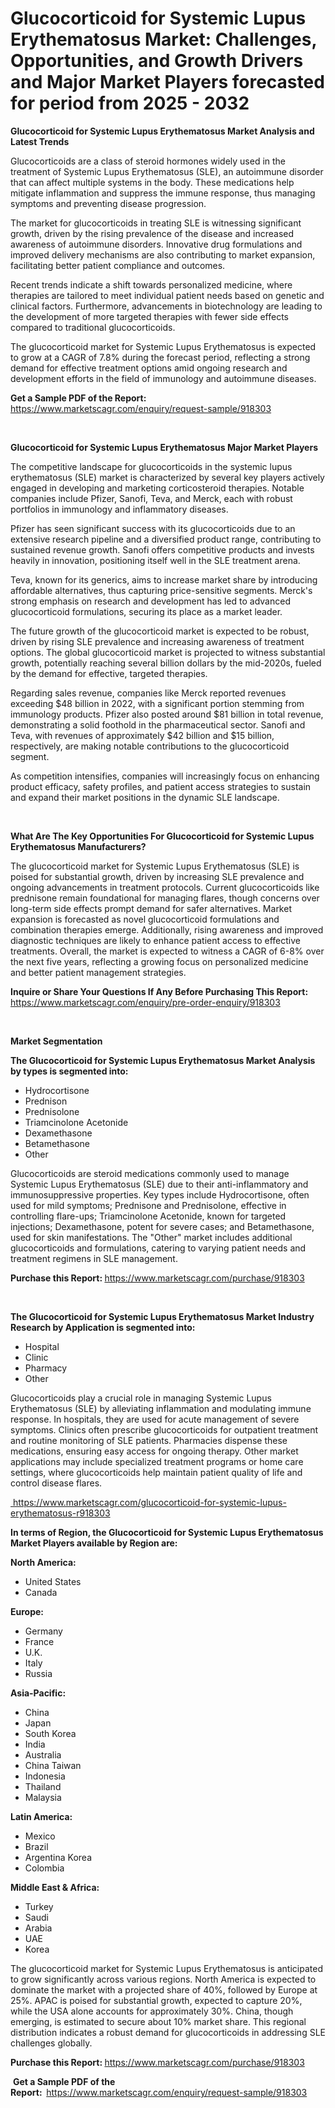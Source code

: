 <p><h1>Glucocorticoid for Systemic Lupus Erythematosus Market: Challenges, Opportunities, and Growth Drivers and Major Market Players forecasted for period from 2025 - 2032</h1></p><p><strong>Glucocorticoid for Systemic Lupus Erythematosus Market Analysis and Latest Trends</strong></p>
<p><p>Glucocorticoids are a class of steroid hormones widely used in the treatment of Systemic Lupus Erythematosus (SLE), an autoimmune disorder that can affect multiple systems in the body. These medications help mitigate inflammation and suppress the immune response, thus managing symptoms and preventing disease progression. </p><p>The market for glucocorticoids in treating SLE is witnessing significant growth, driven by the rising prevalence of the disease and increased awareness of autoimmune disorders. Innovative drug formulations and improved delivery mechanisms are also contributing to market expansion, facilitating better patient compliance and outcomes.</p><p>Recent trends indicate a shift towards personalized medicine, where therapies are tailored to meet individual patient needs based on genetic and clinical factors. Furthermore, advancements in biotechnology are leading to the development of more targeted therapies with fewer side effects compared to traditional glucocorticoids.</p><p>The glucocorticoid market for Systemic Lupus Erythematosus is expected to grow at a CAGR of 7.8% during the forecast period, reflecting a strong demand for effective treatment options amid ongoing research and development efforts in the field of immunology and autoimmune diseases.</p></p>
<p><strong>Get a Sample PDF of the Report:&nbsp;</strong> <a href="https://www.marketscagr.com/enquiry/request-sample/918303?utm_campaign=2039&utm_medium=2&utm_source=Github&utm_content=ia&utm_term=18042025&utm_id=glucocorticoid-for-systemic-lupus-erythematosus">https://www.marketscagr.com/enquiry/request-sample/918303</a></p>
<p>&nbsp;</p>
<p><strong>Glucocorticoid for Systemic Lupus Erythematosus Major Market Players</strong></p>
<p><p>The competitive landscape for glucocorticoids in the systemic lupus erythematosus (SLE) market is characterized by several key players actively engaged in developing and marketing corticosteroid therapies. Notable companies include Pfizer, Sanofi, Teva, and Merck, each with robust portfolios in immunology and inflammatory diseases.</p><p>Pfizer has seen significant success with its glucocorticoids due to an extensive research pipeline and a diversified product range, contributing to sustained revenue growth. Sanofi offers competitive products and invests heavily in innovation, positioning itself well in the SLE treatment arena.</p><p>Teva, known for its generics, aims to increase market share by introducing affordable alternatives, thus capturing price-sensitive segments. Merck's strong emphasis on research and development has led to advanced glucocorticoid formulations, securing its place as a market leader.</p><p>The future growth of the glucocorticoid market is expected to be robust, driven by rising SLE prevalence and increasing awareness of treatment options. The global glucocorticoid market is projected to witness substantial growth, potentially reaching several billion dollars by the mid-2020s, fueled by the demand for effective, targeted therapies.</p><p>Regarding sales revenue, companies like Merck reported revenues exceeding $48 billion in 2022, with a significant portion stemming from immunology products. Pfizer also posted around $81 billion in total revenue, demonstrating a solid foothold in the pharmaceutical sector. Sanofi and Teva, with revenues of approximately $42 billion and $15 billion, respectively, are making notable contributions to the glucocorticoid segment.</p><p>As competition intensifies, companies will increasingly focus on enhancing product efficacy, safety profiles, and patient access strategies to sustain and expand their market positions in the dynamic SLE landscape.</p></p>
<p>&nbsp;</p>
<p><strong>What Are The Key Opportunities For Glucocorticoid for Systemic Lupus Erythematosus Manufacturers?</strong></p>
<p><p>The glucocorticoid market for Systemic Lupus Erythematosus (SLE) is poised for substantial growth, driven by increasing SLE prevalence and ongoing advancements in treatment protocols. Current glucocorticoids like prednisone remain foundational for managing flares, though concerns over long-term side effects prompt demand for safer alternatives. Market expansion is forecasted as novel glucocorticoid formulations and combination therapies emerge. Additionally, rising awareness and improved diagnostic techniques are likely to enhance patient access to effective treatments. Overall, the market is expected to witness a CAGR of 6-8% over the next five years, reflecting a growing focus on personalized medicine and better patient management strategies.</p></p>
<p><strong>Inquire or Share Your Questions If Any Before Purchasing This Report:</strong> <a href="https://www.marketscagr.com/enquiry/pre-order-enquiry/918303?utm_campaign=2039&utm_medium=2&utm_source=Github&utm_content=ia&utm_term=18042025&utm_id=glucocorticoid-for-systemic-lupus-erythematosus">https://www.marketscagr.com/enquiry/pre-order-enquiry/918303</a></p>
<p>&nbsp;</p>
<p><strong>Market Segmentation</strong></p>
<p><strong>The Glucocorticoid for Systemic Lupus Erythematosus Market Analysis by types is segmented into:</strong></p>
<p><ul><li>Hydrocortisone</li><li>Prednison</li><li>Prednisolone</li><li>Triamcinolone Acetonide</li><li>Dexamethasone</li><li>Betamethasone</li><li>Other</li></ul></p>
<p><p>Glucocorticoids are steroid medications commonly used to manage Systemic Lupus Erythematosus (SLE) due to their anti-inflammatory and immunosuppressive properties. Key types include Hydrocortisone, often used for mild symptoms; Prednisone and Prednisolone, effective in controlling flare-ups; Triamcinolone Acetonide, known for targeted injections; Dexamethasone, potent for severe cases; and Betamethasone, used for skin manifestations. The "Other" market includes additional glucocorticoids and formulations, catering to varying patient needs and treatment regimens in SLE management.</p></p>
<p><strong>Purchase this Report:&nbsp;</strong><a href="https://www.marketscagr.com/purchase/918303?utm_campaign=2039&utm_medium=2&utm_source=Github&utm_content=ia&utm_term=18042025&utm_id=glucocorticoid-for-systemic-lupus-erythematosus">https://www.marketscagr.com/purchase/918303</a></p>
<p>&nbsp;</p>
<p><strong>The Glucocorticoid for Systemic Lupus Erythematosus Market Industry Research by Application is segmented into:</strong></p>
<p><ul><li>Hospital</li><li>Clinic</li><li>Pharmacy</li><li>Other</li></ul></p>
<p><p>Glucocorticoids play a crucial role in managing Systemic Lupus Erythematosus (SLE) by alleviating inflammation and modulating immune response. In hospitals, they are used for acute management of severe symptoms. Clinics often prescribe glucocorticoids for outpatient treatment and routine monitoring of SLE patients. Pharmacies dispense these medications, ensuring easy access for ongoing therapy. Other market applications may include specialized treatment programs or home care settings, where glucocorticoids help maintain patient quality of life and control disease flares.</p></p>
<p><a href="https://www.marketscagr.com/glucocorticoid-for-systemic-lupus-erythematosus-r918303?utm_campaign=2039&utm_medium=2&utm_source=Github&utm_content=ia&utm_term=18042025&utm_id=glucocorticoid-for-systemic-lupus-erythematosus">&nbsp;https://www.marketscagr.com/glucocorticoid-for-systemic-lupus-erythematosus-r918303</a></p>
<p><strong>In terms of Region, the Glucocorticoid for Systemic Lupus Erythematosus Market Players available by Region are:</strong></p>
<p>
    <p> <strong> North America: </strong>
        <ul>
            <li>United States</li>
            <li>Canada</li>
        </ul>
        </p> 
    <p> <strong> Europe: </strong>
        <ul>
            <li>Germany</li>
            <li>France</li>
            <li>U.K.</li>
            <li>Italy</li>
            <li>Russia</li>
        </ul>
        </p> 
    <p> <strong> Asia-Pacific: </strong>
        <ul>
            <li>China</li>
            <li>Japan</li>
            <li>South Korea</li>
            <li>India</li>
            <li>Australia</li>
            <li>China Taiwan</li>
            <li>Indonesia</li>
            <li>Thailand</li>
            <li>Malaysia</li>
        </ul>
        </p> 
    <p> <strong> Latin America: </strong>
        <ul>
            <li>Mexico</li>
            <li>Brazil</li>
            <li>Argentina Korea</li>
            <li>Colombia</li>
        </ul>
        </p> 
    <p> <strong> Middle East & Africa: </strong>
        <ul>
            <li>Turkey</li>
            <li>Saudi</li>
            <li>Arabia</li>
            <li>UAE</li>
            <li>Korea</li>
        </ul>
    </p>
    </p>
<p><p>The glucocorticoid market for Systemic Lupus Erythematosus is anticipated to grow significantly across various regions. North America is expected to dominate the market with a projected share of 40%, followed by Europe at 25%. APAC is poised for substantial growth, expected to capture 20%, while the USA alone accounts for approximately 30%. China, though emerging, is estimated to secure about 10% market share. This regional distribution indicates a robust demand for glucocorticoids in addressing SLE challenges globally.</p></p>
<p><strong>Purchase this Report: </strong><a href="https://www.marketscagr.com/purchase/918303?utm_campaign=2039&utm_medium=2&utm_source=Github&utm_content=ia&utm_term=18042025&utm_id=glucocorticoid-for-systemic-lupus-erythematosus">https://www.marketscagr.com/purchase/918303</a></p>
<p>&nbsp;<strong>Get a Sample PDF of the Report:&nbsp;&nbsp;</strong><a href="https://www.marketscagr.com/enquiry/request-sample/918303?utm_campaign=2039&utm_medium=2&utm_source=Github&utm_content=ia&utm_term=18042025&utm_id=glucocorticoid-for-systemic-lupus-erythematosus">https://www.marketscagr.com/enquiry/request-sample/918303</a></p>
<p><strong></strong></p>
<p><p></p><p></p><p></p></p>